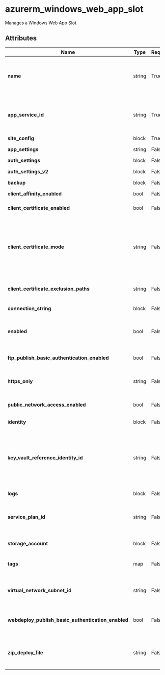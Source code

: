 # azurerm_windows_web_app_slot

Manages a Windows Web App Slot.

## Attributes

| Name | Type | Required? | Default  | possible values | Description |
| ---- | ---- | --------- | -------- | ----------- | ----------- |
| **name** | string | True | -  |  -  | The name which should be used for this Windows Web App Slot. Changing this forces a new Windows Web App Slot to be created. | 
| **app_service_id** | string | True | -  |  -  | The ID of the Windows Web App this Deployment Slot will be part of. Changing this forces a new Windows Web App to be created. | 
| **site_config** | block | True | -  |  -  | A `site_config` block. | 
| **app_settings** | string | False | -  |  -  | A map of key-value pairs of App Settings. | 
| **auth_settings** | block | False | -  |  -  | An `auth_settings` block. | 
| **auth_settings_v2** | block | False | -  |  -  | An `auth_settings_v2` block. | 
| **backup** | block | False | -  |  -  | A `backup` block. | 
| **client_affinity_enabled** | bool | False | -  |  -  | Should Client Affinity be enabled? | 
| **client_certificate_enabled** | bool | False | -  |  -  | Should Client Certificates be enabled? | 
| **client_certificate_mode** | string | False | `Required`  |  `Required`, `Optional`, `OptionalInteractiveUser`  | The Client Certificate mode. Possible values are `Required`, `Optional`, and `OptionalInteractiveUser`. This property has no effect when `client_cert_enabled` is `false`. Defaults to `Required`. | 
| **client_certificate_exclusion_paths** | string | False | -  |  -  | Paths to exclude when using client certificates, separated by ; | 
| **connection_string** | block | False | -  |  -  | One or more `connection_string` blocks. | 
| **enabled** | bool | False | `True`  |  -  | Should the Windows Web App Slot be enabled? Defaults to `true`. | 
| **ftp_publish_basic_authentication_enabled** | bool | False | `True`  |  -  | Should the default FTP Basic Authentication publishing profile be enabled. Defaults to `true`. | 
| **https_only** | string | False | -  |  -  | Should the Windows Web App Slot require HTTPS connections. | 
| **public_network_access_enabled** | bool | False | `True`  |  -  | Should public network access be enabled for the Web App. Defaults to `true`. | 
| **identity** | block | False | -  |  -  | An `identity` block. | 
| **key_vault_reference_identity_id** | string | False | -  |  -  | The User Assigned Identity ID used for accessing KeyVault secrets. The identity must be assigned to the application in the `identity` block. [For more information see - Access vaults with a user-assigned identity](https://docs.microsoft.com/azure/app-service/app-service-key-vault-references#access-vaults-with-a-user-assigned-identity) | 
| **logs** | block | False | -  |  -  | A `logs` block. | 
| **service_plan_id** | string | False | -  |  -  | The ID of the Service Plan in which to run this slot. If not specified the same Service Plan as the Windows Web App will be used. | 
| **storage_account** | block | False | -  |  -  | One or more `storage_account` blocks. | 
| **tags** | map | False | -  |  -  | A mapping of tags which should be assigned to the Windows Web App Slot. | 
| **virtual_network_subnet_id** | string | False | -  |  -  | The subnet id which will be used by this Web App Slot for [regional virtual network integration](https://docs.microsoft.com/en-us/azure/app-service/overview-vnet-integration#regional-virtual-network-integration). | 
| **webdeploy_publish_basic_authentication_enabled** | bool | False | `True`  |  -  | Should the default WebDeploy Basic Authentication publishing credentials enabled. Defaults to`true`. | 
| **zip_deploy_file** | string | False | -  |  -  | The local path and filename of the Zip packaged application to deploy to this Windows Web App. | 

